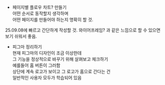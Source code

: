 - 페이지별 플로우 차트? 만들기  
어떤 순서로 동작할지 생각하며  
어떤 페이지를 만들어야 하는지 명확히 할 것.

25.09.08에 빠르고 간단하게 작성할 것.
와이어프레임? 과 같은 느낌으로 할 수 있으면 보기 쉬워서 좋음.

- 피그마 정리하기  
현재 피그마의 디자인이 조금 이상한데  
그 기능을 정상적으로 바꾸기 위해 살펴보고 체크하기  
예를들어 홈 버튼이 그러함  
상단에 계속 로고가 보이고 그 로고가 홈으로 간다는 건  
일반적인 사용자 모두가 학습되어 있음